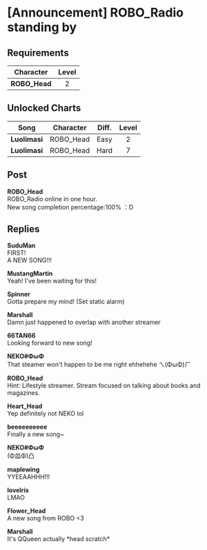 # [Announcement] ROBO\_Radio standing by
## Requirements
|  Character  |Level|
|-------------|:---:|
|**ROBO_Head**|  2  |

## Unlocked Charts
|    Song     |Character|Diff.|Level|
|-------------|:-------:|:---:|:---:|
|**Luolimasi**|ROBO_Head|Easy |  2  |
|**Luolimasi**|ROBO_Head|Hard |  7  |

## Post
**ROBO_Head**<br>
ROBO\_Radio online in one hour. <br>
New song completion percentage:100% ：D


## Replies
**SuduMan**<br>
FIRST!<br>
A NEW SONG!!!

**MustangMartin**<br>
Yeah! I've been waiting for this!

**Spinner**<br>
Gotta prepare my mind! (Set static alarm)

**Marshall**<br>
Damn just happened to overlap with another streamer

**66TAN66**<br>
Looking forward to new song!

**NEKO#ΦωΦ**<br>
That steamer won't happen to be me right ehhehehe ㄟ(ΦωΦ)ㄏ

**ROBO_Head**<br>
Hint: Lifestyle streamer. Stream focused on talking about books and magazines. 

**Heart_Head**<br>
Yep definitely not NEKO lol

**beeeeeeeeee**<br>
Finally a new song\~

**NEKO#ΦωΦ**<br>
(Φ皿Φ)凸

**maplewing**<br>
YYEEAAHHH!!!

**loveIris**<br>
LMAO

**Flower_Head**<br>
A new song from ROBO <3

**Marshall**<br>
It's QQueen actually \*head scratch\*

